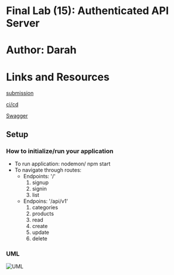 # Final Lab (15): Authenticated API Server

# Author: Darah

# Links and Resources

[submission](https://github.com/Darah98/authenticated-api-server)

[ci/cd](https://github.com/Darah98/api-server/runs/732327101?check_suite_focus=true)

[Swagger](https://app.swaggerhub.com/apis/Darah98/api-server/0.1#/default/post_categories)

## Setup

### How to initialize/run your application

- To run application: nodemon/ npm start
- To navigate through routes: 
    - Endpoints: '/'
        1. signup
        2. signin
        3. list
    - Endpoins: '/api/v1'
        1. categories
        2. products
        3. read
        4. create
        5. update
        6. delete

### UML

![UML](finaluml.PNG)
